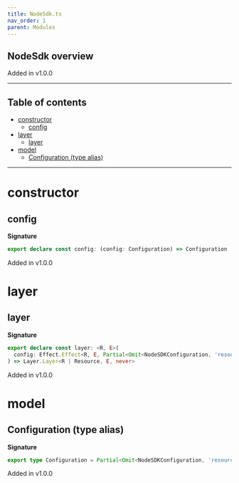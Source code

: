```yaml
---
title: NodeSdk.ts
nav_order: 1
parent: Modules
---
```


## NodeSdk overview

Added in v1.0.0

---

<h2 class="text-delta">Table of contents</h2>

- [constructor](#constructor)
  - [config](#config)
- [layer](#layer)
  - [layer](#layer-1)
- [model](#model)
  - [Configuration (type alias)](#configuration-type-alias)

---

# constructor

## config

**Signature**

```ts
export declare const config: (config: Configuration) => Configuration
```

Added in v1.0.0

# layer

## layer

**Signature**

```ts
export declare const layer: <R, E>(
  config: Effect.Effect<R, E, Partial<Omit<NodeSDKConfiguration, 'resource' | 'serviceName'>>>
) => Layer.Layer<R | Resource, E, never>
```

Added in v1.0.0

# model

## Configuration (type alias)

**Signature**

```ts
export type Configuration = Partial<Omit<NodeSDKConfiguration, 'resource' | 'serviceName'>>
```

Added in v1.0.0
